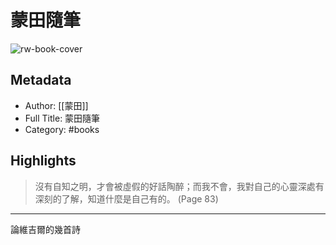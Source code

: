 # 蒙田隨筆

![rw-book-cover](https://readwise-assets.s3.amazonaws.com/static/images/default-book-icon-7.09749d3efd49.png)

## Metadata
- Author: [[蒙田]]
- Full Title: 蒙田隨筆
- Category: #books

## Highlights
> 沒有自知之明，才會被虛假的好話陶醉；而我不會，我對自己的心靈深處有深刻的了解，知道什麼是自己有的。 (Page 83)

---

論維吉爾的幾首詩



